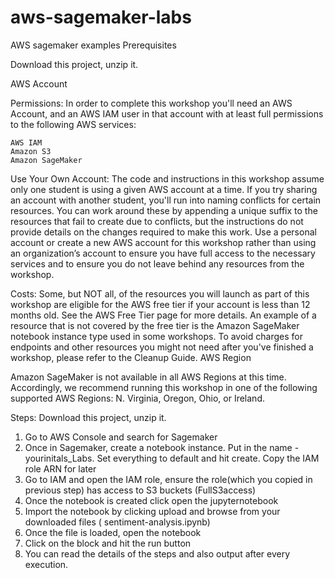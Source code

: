 # aws-sagemaker-labs
AWS sagemaker examples
Prerequisites

Download this project, unzip it.

AWS Account

Permissions: In order to complete this workshop you'll need an AWS Account, and an AWS IAM user in that account with at least full permissions to the following AWS services:

    AWS IAM
    Amazon S3
    Amazon SageMaker
  
   
Use Your Own Account: The code and instructions in this workshop assume only one student is using a given AWS account at a time. If you try sharing an account with another student, you'll run into naming conflicts for certain resources. You can work around these by appending a unique suffix to the resources that fail to create due to conflicts, but the instructions do not provide details on the changes required to make this work. Use a personal account or create a new AWS account for this workshop rather than using an organization’s account to ensure you have full access to the necessary services and to ensure you do not leave behind any resources from the workshop.

Costs: Some, but NOT all, of the resources you will launch as part of this workshop are eligible for the AWS free tier if your account is less than 12 months old. See the AWS Free Tier page for more details. An example of a resource that is not covered by the free tier is the Amazon SageMaker notebook instance type used in some workshops. To avoid charges for endpoints and other resources you might not need after you've finished a workshop, please refer to the Cleanup Guide.
AWS Region

Amazon SageMaker is not available in all AWS Regions at this time. Accordingly, we recommend running this workshop in one of the following supported AWS Regions: N. Virginia, Oregon, Ohio, or Ireland.


Steps:
Download this project, unzip it.

1) Go to AWS Console and search for Sagemaker
2) Once in Sagemaker, create a notebook instance. Put in the name - yourinitals_Labs. Set everything to default and hit create. Copy the IAM role ARN for later 
3) Go to IAM and open the IAM role, ensure the role(which you copied in previous step) has access to S3 buckets (FullS3access)
4) Once the notebook is created click open the jupyternotebook
5) Import the notebook by clicking upload and browse from your downloaded files ( 	sentiment-analysis.ipynb)
6) Once the file is loaded, open the notebook
7) Click on the block and hit the run button
8) You can read the details of the steps and also output after every execution.
